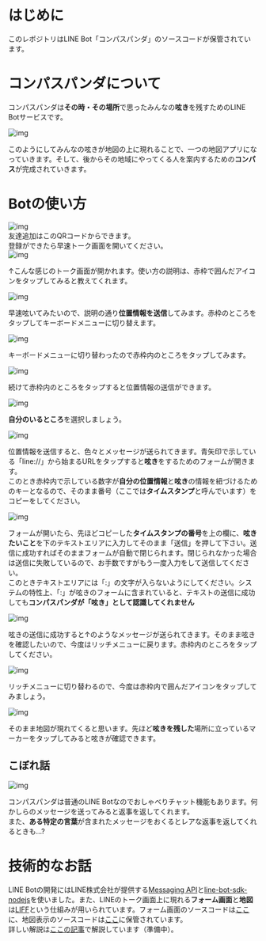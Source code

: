 # はじめに
このレポジトリはLINE Bot「コンパスパンダ」のソースコードが保管されています。

# コンパスパンダについて
コンパスパンダは**その時・その場所**で思ったみんなの**呟き**を残すためのLINE Botサービスです。  

![img](./assets/イメージ図.png "イメージ図")

このようにしてみんなの呟きが地図の上に現れることで、一つの地図アプリになっていきます。そして、後からその地域にやってくる人を案内するための**コンパス**が完成されていきます。

# Botの使い方
![img](./assets/QR.png "QR")  
友達追加はこのQRコードからできます。  
登録ができたら早速トーク画面を開いてください。  
![img](./assets/start.jpg "スタート画面")   

↑こんな感じのトーク画面が開かれます。使い方の説明は、赤枠で囲んだアイコンをタップしてみると教えてくれます。  

![img](./assets/usage.jpg "使い方")   

早速呟いてみたいので、説明の通り**位置情報を送信**してみます。赤枠のところをタップしてキーボードメニューに切り替えます。  

![img](./assets/keyboad.jpg "キーボード")  

キーボードメニューに切り替わったので赤枠内のところをタップしてみます。  

![img](./assets/selectLocate.jpg "選択画面")

続けて赤枠内のところをタップすると位置情報の送信ができます。

![img](./assets/locate.jpg "位置情報送信")  

**自分のいるところ**を選択しましょう。

![img](./assets/locateDone.jpg "位置情報送信後")  

位置情報を送信すると、色々とメッセージが送られてきます。青矢印で示している「line://」から始まるURLをタップすると**呟き**をするためのフォームが開きます。  
このとき赤枠内で示している数字が**自分の位置情報**と**呟き**の情報を紐づけるためのキーとなるので、そのまま番号（ここでは**タイムスタンプ**と呼んでいます）をコピーをしてください。  

![img](./assets/form.jpg "位置情報送信後")  

フォームが開いたら、先ほどコピーした**タイムスタンプの番号**を上の欄に、**呟きたいこと**を下のテキストエリアに入力してそのまま「送信」を押して下さい。送信に成功すればそのままフォームが自動で閉じられます。閉じられなかった場合は送信に失敗しているので、お手数ですがもう一度入力をして送信してください。  
このときテキストエリアには「:」の文字が入らないようにしてください。システムの特性上、「:」が呟きのフォームに含まれていると、テキストの送信に成功しても**コンパスパンダが「呟き」として認識してくれません**    

![img](./assets/tweet.jpg "フォーム送信後")  

呟きの送信に成功すると↑のようなメッセージが送られてきます。そのまま呟きを確認したいので、今度はリッチメニューに戻ります。赤枠内のところをタップしてください。  

![img](./assets/menuMap.jpg "リッチメニュー再び")  

リッチメニューに切り替わるので、今度は赤枠内で囲んだアイコンをタップしてみましょう。  

![img](./assets/maping.jpg "地図")  

そのまま地図が現れてくると思います。先ほど**呟きを残した**場所に立っているマーカーをタップしてみると呟きが確認できます。  

## こぼれ話

![img](./assets/chat.jpg "トーク例")  

コンパスパンダは普通のLINE Botなのでおしゃべりチャット機能もあります。何かしらのメッセージを送ってみると返事を返してくれます。  
また、**ある特定の言葉**が含まれたメッセージをおくるとレアな返事を返してくれるときも...?

# 技術的なお話
LINE Botの開発にはLINE株式会社が提供する[Messaging API](https://developers.line.biz/ja/services/messaging-api/)と[line-bot-sdk-nodejs](https://github.com/line/line-bot-sdk-nodejs)を使いました。また、LINEのトーク画面上に現れる**フォーム画面**と**地図**は[LIFF](https://developers.line.biz/ja/docs/liff/overview/)という仕組みが用いられています。フォーム画面のソースコードは[ここ](https://github.com/ufoo68/compassPandaForm)に、地図表示のソースコードは[ここ](https://github.com/ufoo68/compass-panda-leaflet)に保管されています。  
詳しい解説は[ここの記事]()で解説しています（準備中）。